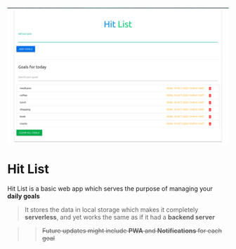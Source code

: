 
![Screenshot](screenshot.png)

# Hit List

Hit List is a basic web app which serves the purpose of managing your **daily goals**

> It stores the data in local storage which makes it completely **serverless**, and yet works the same as if it had a **backend server**


>> <s>Future updates might include **PWA** and **Notifications** for each goal</s>
